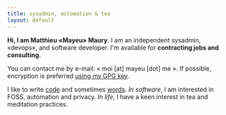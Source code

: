 ```yaml
---
title: sysadmin, automation & tea
layout: default
---
```


**Hi, I am Matthieu «Mayeu» Maury**. I am an independent sysadmin, «devops», and software developer. I'm available for **contracting jobs and consulting**.

You can contact me by e-mail: « moi [at] mayeu [dot] me ». If possible,
encryption is preferred [using my GPG key](/assets/0xb00da693.asc).

I like to write [code](https://github.com/Mayeu) and sometimes [words](/blog).
*In software*, I am interested in FOSS, automation and privacy. *In life*, I have a
keen interest in tea and meditation practices.
